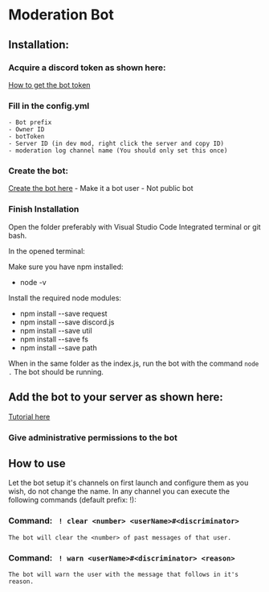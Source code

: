 # Moderation Bot
## Installation:

### Acquire a discord token as shown here:
[How to get the bot token](https://github.com/reactiflux/discord-irc/wiki/Creating-a-discord-bot-&-getting-a-token)

### Fill in the config.yml
	- Bot prefix
	- Owner ID
	- botToken
	- Server ID (in dev mod, right click the server and copy ID)
	- moderation log channel name (You should only set this once)

### Create the bot:
[Create the bot here](https://discordapp.com/developers/applications/)
    - Make it a bot user
    - Not public bot

### Finish Installation
Open the folder preferably with Visual Studio Code Integrated terminal or git bash.

In the opened terminal:

  Make sure you have npm installed:
  - node -v
  
  Install the required node modules:
  - npm install --save request
  - npm install --save discord.js
  - npm install --save util
  - npm install --save fs
  - npm install --save path

When in the same folder as the index.js, run the bot with the command `node .`
The bot should be running.

## Add the bot to your server as shown here:
[Tutorial here](https://github.com/jagrosh/MusicBot/wiki/Adding-Your-Bot-To-Your-Server)

### Give administrative permissions to the bot

## How to use

Let the bot setup it's channels on first launch and configure them as you wish, do not change the name.
In any channel you can execute the following commands (default prefix: !):

### Command: ` ! clear <number> <userName>#<discriminator>`
	The bot will clear the <number> of past messages of that user.

### Command: ` ! warn <userName>#<discriminator> <reason>`
	The bot will warn the user with the message that follows in it's reason.

